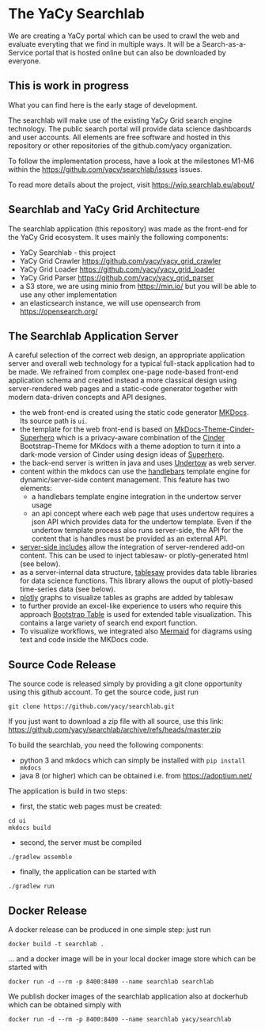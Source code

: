 # The YaCy Searchlab

We are creating a YaCy portal which can be used to crawl the web and evaluate
everyting that we find in multiple ways. It will be a Search-as-a-Service
portal that is hosted online but can also be downloaded by everyone.

## This is work in progress

What you can find here is the early stage of development.

The searchlab will make use of the existing YaCy Grid search engine technology.
The public search portal will provide data science dashboards and user accounts.
All elements are free software and hosted in this repository or other repositories
of the github.com/yacy organization.

To follow the implementation process, have a look at the milestones M1-M6 within
the https://github.com/yacy/searchlab/issues issues.

To read more details about the project, visit https://wip.searchlab.eu/about/

## Searchlab and YaCy Grid Architecture

The searchlab application (this repository) was made as the front-end for the
YaCy Grid ecosystem. It uses mainly the following components:
- YaCy Searchlab - this project
- YaCy Grid Crawler https://github.com/yacy/yacy_grid_crawler
- YaCy Grid Loader https://github.com/yacy/yacy_grid_loader
- YaCy Grid Parser https://github.com/yacy/yacy_grid_parser
- a S3 store, we are using minio from https://min.io/ but you will be able to use any other implementation
- an elasticsearch instance, we will use opensearch from https://opensearch.org/

## The Searchlab Application Server

A careful selection of the correct web design, an appropriate application server
and overall web technology for a typical full-stack application had to be made.
We refrained from complex one-page node-based front-end application schema and
created instead a more classical design using server-rendered web pages and a
static-code generator together with modern data-driven concepts and API designes.

- the web front-end is created using the static code generator [MKDocs](https://www.mkdocs.org). Its source path is `ui`.
- the template for the web front-end is based on [MkDocs-Theme-Cinder-Superhero](https://github.com/Orbiter/MkDocs-Theme-Cinder-Superhero) which is a
privacy-aware combination of the [Cinder](https://sourcefoundry.org/cinder/) Bootstrap-Theme for MKdocs with a theme adoption to turn it into
a dark-mode version of Cinder using design ideas of [Superhero](https://bootswatch.com/superhero/).
- the back-end server is written in java and uses [Undertow](https://undertow.io/) as web server.
- content within the mkdocs can use the [handlebars](https://handlebarsjs.com/) template engine for dynamic/server-side content management. This feature has two elements:
  * a handlebars template engine integration in the undertow server usage
  * an api concept where each web page that uses undertow requires a json API which provides data for the undertow template. Even if the undertow template process also runs server-side, the API for the content that is handles must be provided as an external API.
- [server-side includes](https://en.wikipedia.org/wiki/Server_Side_Includes) allow the integration of server-rendered add-on content. This can be used to inject tablesaw- or plotly-generated html (see below). 
- as a server-internal data structure, [tablesaw](https://jtablesaw.github.io/tablesaw/gettingstarted) provides data table libraries for data science functions. This library allows the ouput of plotly-based time-series data (see below).
- [plotly](https://plotly.com/python/) graphs to visualize tables as graphs are added by tablesaw
- to further provide an excel-like experience to users who require this approach [Bootstrap Table](https://bootstrap-table.com/) is used for extended table visualization. This contains a large variety of search end export function.
- To visualize workflows, we integrated also [Mermaid](https://mermaid-js.github.io/mermaid/#/) for diagrams using text and code inside the MKDocs code.

## Source Code Release

The source code is released simply by providing a git clone opportunity using this github account.
To get the source code, just run
```
git clone https://github.com/yacy/searchlab.git
```

If you just want to download a zip file with all source,
use this link: https://github.com/yacy/searchlab/archive/refs/heads/master.zip

To build the searchlab, you need the following components:
- python 3 and mkdocs which can simply be installed with `pip install mkdocs`
- java 8 (or higher) which can be obtained i.e. from https://adoptium.net/

The application is build in two steps:
- first, the static web pages must be created:
```
cd ui
mkdocs build
```
- second, the server must be compiled
```
./gradlew assemble
```
- finally, the application can be started with
```
./gradlew run
```

## Docker Release

A docker release can be produced in one simple step: just run
```
docker build -t searchlab .
```

... and a docker image will be in your local docker image store which can be started with
```
docker run -d --rm -p 8400:8400 --name searchlab searchlab
```

We publish docker images of the searchlab application also at dockerhub which can be obtained simply with

```
docker run -d --rm -p 8400:8400 --name searchlab yacy/searchlab
```

